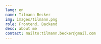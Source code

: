 ```yaml
---
lang: en
name: Tilmann Becker
img: images/tilmann.png
role: Frontend, Backend
desc: about me
contact: mailto:tilmann.becker@gmail.com
---
```

